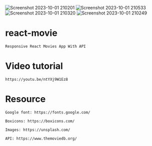 ![Screenshot 2023-10-01 210201](https://github.com/Pratik9492/React-Movie/assets/126281388/ec319fa0-d262-458c-bc53-def09adbc1f1)
![Screenshot 2023-10-01 210533](https://github.com/Pratik9492/React-Movie/assets/126281388/a9c242fc-8a7a-446e-b179-1b9e17437685)
![Screenshot 2023-10-01 210320](https://github.com/Pratik9492/React-Movie/assets/126281388/a4335e81-a0ff-4922-a84f-6763f2780510)
![Screenshot 2023-10-01 210249](https://github.com/Pratik9492/React-Movie/assets/126281388/5068df0c-9555-4bd9-ba90-588e337eeaa4)

# react-movie

    Responsive React Movies App With API

# Video tutorial

    https://youtu.be/ntYXj9W1Ez8

# Resource

    Google font: https://fonts.google.com/

    Boxicons: https://boxicons.com/

    Images: https://unsplash.com/

    API: https://www.themoviedb.org/

